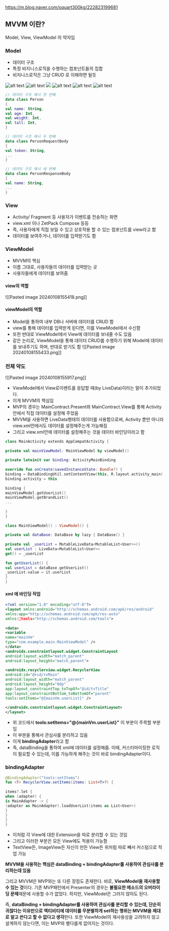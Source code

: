 
https://m.blog.naver.com/squart300kg/222823199681

## MVVM 이란?

Model, View, ViewModel 의 약자임

### Model
- 데이터 구조
- 특정 비지니스로직을 수행하는 컴포넌트들의 집합
- 비지니스로직은 그냥 CRUD 로 이해하면 될듯

![alt text](image-1.png)
![alt text](image-2.png)
![](image-3.png)
![alt text](image-4.png)
![alt text](image-5.png)
![alt text](image-6.png)

``` kotlin
// 데이터 구조 예시 첫 번째 
data class Person 
{ 
val name: String,
val age: Int,
val weight: Int,
val tall: Int, 
} 

// 데이터 구조 예시 두 번째 
data class PersonRequestBody 
{ 
val token: String,
...
} 

// 데이터 구조 예시 세 번째 
data class PersonResponseBody 
{ 
val name: String, 
... 
}

```

### View
- Activity/ Fragment 등 사용자가 이벤트를 전송하는 화면
- view.xml 이나 ZetPack Compose 등등
- 즉, 사용자에게 직접 보일 수 있고 상호작용 할 수 있는 컴포넌트를 view라고 함
- 데이터를 보여주거나, 데이터를 입력받기도 함

### ViewModel
- MVVM의 핵심
- 이름 그대로, 사용자들의 데이터를 입력받는 곳
- 사용자들에게 데이터를 보여줌

#### view의 역할
![[Pasted image 20240108155418.png]]

#### viewModel의 역할
- Model을 통하여 내부 DB나 서버에 데이터를 CRUD 함
- view를 통해 데이터를 입력받게 된다면, 이를 ViewModel에서 수신함
- 또한 반대로 ViewModel에서 View에 데이터를 보내줄 수도 있음
- 같은 논리로, ViewModel을 통해 데이터 CRUD를 수행하기 위해 Model에 데이터를 보내주기도 하며, 반대로 받기도 함
![[Pasted image 20240108155433.png]]

### 전체 약도

![[Pasted image 20240108155917.png]]

- ViewModel에서 View로이벤트를 응답할 때(by LiveData)이라는 말이 추가되었다.
- 이게 MVVM의 핵심임
- MVP의 경우는 MainContract.Present와 MainContract.View를 통해 Activity안에서 직접 데이터를 설정해 주었음
- MVVM을 사용하면 LiveData형태의 데이터를 사용함으로써, Activity 뿐만 아니라 view.xml안에서도 데이터를 설정해주는게 가능해짐
- 그리고 view.xml안에 데이터를 설정해주는 것을 데이터 바인딩이라고 함

``` kotlin
class MainActivity extends AppCompatActivity {  
  
private val mainViewModel: MainViewModel by viewModel()  
  
private lateinit var binding: ActivityMainBinding  
  
override fun onCreate(savedInstanceState: Bundle?) {  
binding = DataBindingUtil.setContentView(this, R.layout.activity_main)  
binding.activity = this  
  
binding {  
mainViewModel.getUserList()  
mainViewModel.getBrandList()  
...  
  
}  
}  
  
class MainViewModel() : ViewModel() {  
  
private val dataBase: DataBase by lazy { DataBase() }  
  
private val _userList = MutableLiveData<MutableList<User>>()  
val userList : LiveData<MutableList<User>>  
get() = _userList  
  
fun getUserList() {  
val userList = dataBase.getUserList()  
_userList.value = it.userList  
}  
}
```

#### xml 에 바인딩 작업

```xml
<?xml version="1.0" encoding="utf-8"?>  
<layout xmlns:android="http://schemas.android.com/apk/res/android"  
xmlns:app="http://schemas.android.com/apk/res-auto"  
xmlns:tools="http://schemas.android.com/tools">  
  
<data>  
<variable  
name="mainVm"  
type="com.example.main.MainViewModel" />  
</data>  
<androidx.constraintlayout.widget.ConstraintLayout  
android:layout_width="match_parent"  
android:layout_height="match_parent">  
  
<androidx.recyclerview.widget.RecyclerView  
android:id="@+id/rvMain"  
android:layout_width="match_parent"  
android:layout_height="0dp"  
app:layout_constraintTop_toTopOf="@id/tvTitle"  
app:layout_constraintBottom_toBottomOf="parent"  
tools:setItems="@{mainVm.userList}" />  
  
</androidx.constraintlayout.widget.ConstraintLayout>  
</layout>
```

- 위 코드에서 **tools:setItems="@{mainVm.userList}"** 이 부분이 주목할 부분임
- 이 부분을 통해서 관심사를 분리하고 있음
- 이게 **bindingAdapter**라고 함
- 즉, dataBinding을 통하여 xml에 데이터를 설정해줌. 이때, 커스터마이징한 로직이 필요할 수 있는데, 이를 가능하게 해주는 것이 바로 bindingAdapter이다.


### bindingAdapter
```kotlin
@BindingAdapter("tools:setItems")  
fun <T> RecyclerView.setItems(items: List<T>?) {  
  
items?.let {  
when (adapter) {  
is MainAdapter -> {  
(adapter as MainAdapter).loadUserList(items as List<User>)  
}  
}  
}  
}
```

- 이처럼 각 View에 대한 Extension을 따로 분리할 수 있는 것임
- 그리고 이러한 부분은 모든 View에도 적용이 가능함
- TextView든, ImageView든 자신이 만든 View든 위처럼 따로 빼서 커스텀으로 작업 가능

**MVVM을 사용하는 핵심은 dataBinding + bindingAdapter를 사용하여 관심사를 분리하는데 있음**

그리고 MVVM은 MVP와는 또 다른 장점도 존재한다. 바로, **ViewModel을 재사용할 수 있는 것**이다. 기존 MVP패턴에서 Presenter의 경우는 **불필요한 메소드의 오버라이딩 문제**때문에 사용할 수가 없었다. 하지만, ViewModel은 그러지 않아도 된다.

즉, **dataBinding + bindingAdapter를 사용하여 관심사를 분리할 수 있는데, 단순히 귀찮다는 이유만으로 액티비티에 데이터를 무분별하게 set하는 행위는 MVVM을 제대로 알고 쓴다고 할 수 없다고 생각**한다. 또한 ViewModel의 재사용성을 고려하지 않고 설계하지 않는다면, 이는 MVP와 별다를게 없어지는 것이다.